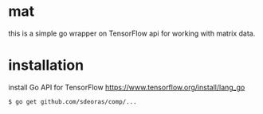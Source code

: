 # mat
this is a simple go wrapper on TensorFlow api for working with matrix data.

# installation
install Go API for TensorFlow
https://www.tensorflow.org/install/lang_go

```bash
$ go get github.com/sdeoras/comp/...
```